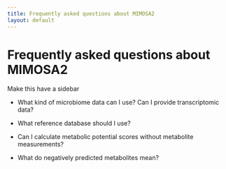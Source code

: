 ```yaml
---
title: Frequently asked questions about MIMOSA2
layout: default
---
```


# Frequently asked questions about MIMOSA2
Make this have a sidebar

- What kind of microbiome data can I use? Can I provide transcriptomic data?

- What reference database should I use?

- Can I calculate metabolic potential scores without metabolite measurements?

- What do negatively predicted metabolites mean?